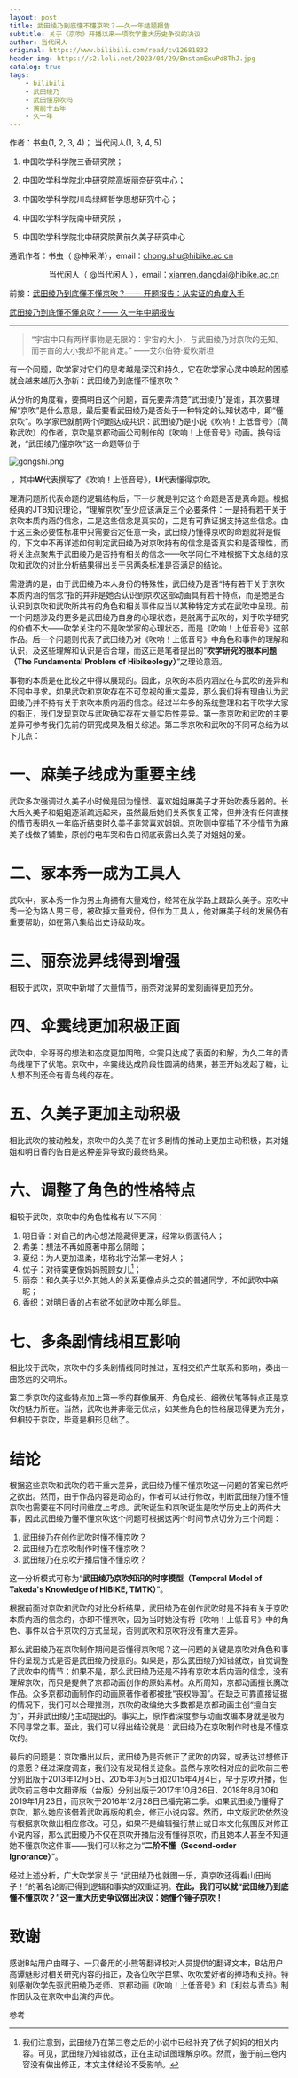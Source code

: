 ```yaml
---
layout: post
title: 武田绫乃到底懂不懂京吹？——久一年结题报告
subtitle: 关于《京吹》开播以来一项吹学重大历史争议的决议
author: 当代闲人
original: https://www.bilibili.com/read/cv12681832
header-img: https://s2.loli.net/2023/04/29/BnstamExuPd8ThJ.jpg
catalog: true
tags:
    - bilibili
    - 武田绫乃
    - 武田懂京吹吗
    - 黄前十五年
    - 久一年
---
```


作者：书虫(1, 2, 3, 4)； 当代闲人(1, 3, 4, 5) 

1. 中国吹学科学院三香研究院； 

2. 中国吹学科学院北中研究院高坂丽奈研究中心；

3. 中国吹学科学院川岛绿辉哲学思想研究中心；

4. 中国吹学科学院南中研究院；

5. 中国吹学科学院北中研究院黄前久美子研究中心 

通讯作者：书虫（ @神采洋），email：chong.shu@hibike.ac.cn                   

                  当代闲人（ @当代闲人 ），email：xianren.dangdai@hibike.ac.cn
                  
前接：[武田绫乃到底懂不懂京吹？—— 开题报告：从实证的角度入手](/2020/11/17/congshizhengdejiaodurushou/)

[武田绫乃到底懂不懂京吹？—— 久一年中期报告](/2021/02/06/jiuyinianzhongqibaogao/)

* * *

>“宇宙中只有两样事物是无限的：宇宙的大小，与武田绫乃对京吹的无知。而宇宙的大小我却不能肯定。”
——艾尔伯特·爱吹斯坦


有一个问题，吹学家对它们的思考越是深沉和持久，它在吹学家心灵中唤起的困惑就会越来越历久弥新：武田绫乃到底懂不懂京吹？

从分析的角度看，要搞明白这个问题，首先要弄清楚“武田绫乃”是谁，其次要理解“京吹”是什么意思，最后要看武田绫乃是否处于一种特定的认知状态中，即“懂京吹”。吹学家已就前两个问题达成共识：武田绫乃是小说《吹响！上低音号》（简称武吹）的作者，京吹是京都动画公司制作的《吹响！上低音号》动画。换句话说，“武田绫乃懂京吹”这一命题等价于

![gongshi.png](https://s2.loli.net/2023/04/29/NohnZucLJT9aPe5.png)

 ，其中**W**代表撰写了《吹响！上低音号》，**U**代表懂得京吹。

理清问题所代表命题的逻辑结构后，下一步就是判定这个命题是否是真命题。根据经典的JTB知识理论，“理解京吹”至少应该满足三个必要条件：一是持有若干关于京吹本质内涵的信念，二是这些信念是真实的，三是有可靠证据支持这些信念。由于这三条必要性标准中只需要否定任意一条，武田绫乃懂得京吹的命题就将是假的，下文中不再详述如何判定武田绫乃对京吹持有的信念是否真实和是否理性，而将关注点聚焦于武田绫乃是否持有相关的信念——吹学同仁不难根据下文总结的京吹和武吹的对比分析结果得出关于另两条标准是否满足的结论。

需澄清的是，由于武田绫乃本人身份的特殊性，武田绫乃是否“持有若干关于京吹本质内涵的信念”指的并非是她否认识到京吹这部动画具有若干特点，而是她是否认识到京吹和武吹所共有的角色和相关事件应当以某种特定方式在武吹中呈现。前一个问题涉及的更多是武田绫乃自身的心理状态，是脱离于武吹的，对于吹学研究的价值不大——吹学关注的不是吹学家的心理状态，而是《吹响！上低音号》这部作品。后一个问题则代表了武田绫乃对《吹响！上低音号》中角色和事件的理解和认识，及这些理解和认识是否合理，而这正是笔者提出的“**吹学研究的根本问题（The Fundamental Problem of Hibikeology）**”之理论意涵。

事物的本质是在比较之中得以展现的。因此，京吹的本质内涵应在与武吹的差异和不同中寻求。如果武吹和京吹存在不可忽视的重大差异，那么我们将有理由认为武田绫乃并不持有关于京吹本质内涵的信念。经过半年多的系统整理和若干吹学大家的指正，我们发现京吹与武吹确实存在大量实质性差异。第一季京吹和武吹的主要差异可参考我们先前的研究成果及相关综述。第二季京吹和武吹的不同可总结为以下几点：

# 一、麻美子线成为重要主线

武吹多次强调过久美子小时候是因为憧憬、喜欢姐姐麻美子才开始吹奏乐器的。长大后久美子和姐姐逐渐疏远起来，虽然最后她们关系恢复正常，但并没有任何直接的情节表明久一年临近结束时久美子非常喜欢姐姐。京吹则中穿插了不少情节为麻美子线做了铺垫，原创的电车哭和告白彻底表露出久美子对姐姐的爱。

# 二、冢本秀一成为工具人

武吹中，冢本秀一作为男主角拥有大量戏份，经常在放学路上跟踪久美子。京吹中秀一沦为路人男三号，被砍掉大量戏份，但作为工具人，他对麻美子线的发展仍有重要帮助，如在第八集给出史诗级助攻。

# 三、丽奈泷昇线得到增强

相较于武吹，京吹中新增了大量情节，丽奈对泷昇的爱刻画得更加充分。

# 四、伞霙线更加积极正面

武吹中，伞哥哥的想法和态度更加阴暗，伞霙只达成了表面的和解，为久二年的青鸟线埋下了伏笔。京吹中，伞霙线达成阶段性圆满的结果，甚至开始发起了糖，让人想不到还会有青鸟线的存在。

# 五、久美子更加主动积极

相比武吹的被动触发，京吹中的久美子在许多剧情的推动上更加主动积极，其对姐姐和明日香的告白是这种差异导致的最终结果。

# 六、调整了角色的性格特点

相较于武吹，京吹中的角色性格有以下不同：

1. 明日香：对自己的内心想法隐藏得更深，经常以假面待人；
2. 希美：想法不再如原著中那么阴暗；
3. 夏纪：为人更加温柔，堪称北宇治第一老好人；
4. 优子：对待霙更像妈妈照顾女儿[^1]；
5. 丽奈：和久美子以外其她人的关系更像点头之交的普通同学，不如武吹中亲昵；
6. 香织：对明日香的占有欲不如武吹中那么明显。

# 七、多条剧情线相互影响

相比较于武吹，京吹中的多条剧情线同时推进，互相交织产生联系和影响，奏出一曲悠远的交响乐。

第二季京吹的这些特点加上第一季的群像展开、角色成长、细微伏笔等特点正是京吹的魅力所在。当然，武吹也并非毫无优点，如某些角色的性格展现得更为充分，但相较于京吹，毕竟是相形见绌了。

# 结论

根据这些京吹和武吹的若干重大差异，武田绫乃懂不懂京吹这一问题的答案已然呼之欲出。然而，由于作品内容是动态的，作者可以进行修改，判断武田绫乃懂不懂京吹也需要在不同时间维度上考虑。武吹诞生和京吹诞生是吹学历史上的两件大事，因此武田绫乃懂不懂京吹这个问题可根据这两个时间节点切分为三个问题：

1. 武田绫乃在创作武吹时懂不懂京吹？
2. 武田绫乃在京吹制作时懂不懂京吹？
3. 武田绫乃在京吹开播后懂不懂京吹？

这一分析模式可称为“**武田绫乃京吹知识的时序模型（Temporal Model of Takeda's Knowledge of HIBIKE, TMTK）**”。

根据前面对京吹和武吹的对比分析结果，武田绫乃在创作武吹时是不持有关于京吹本质内涵的信念的，亦即不懂京吹，因为当时她没有将《吹响！上低音号》中的角色、事件以合乎京吹的方式呈现，否则武吹和京吹将没有重大差异。

那么武田绫乃在京吹制作期间是否懂得京吹呢？这一问题的关键是京吹对角色和事件的呈现方式是否是武田绫乃授意的。如果是，那么武田绫乃知错就改，自觉调整了武吹中的情节；如果不是，那么武田绫乃还是不持有京吹本质内涵的信念，没有理解京吹，而只是提供了京都动画创作的原始素材。众所周知，京都动画擅长魔改作品。众多京都动画制作的动画原著作者都被批“丧权辱国”。在缺乏可靠直接证据的情况下，我们可以合理推测，京吹的改编绝大多数都是京都动画主创“擅自妄为”，并非武田绫乃主动提出的。事实上，原作者深度参与动画改编本身就是极为不同寻常之事。至此，我们可以得出结论就是：武田绫乃在京吹制作时也是不懂京吹的。

最后的问题是：京吹播出以后，武田绫乃是否修正了武吹的内容，或表达过想修正的意愿？经过深度调查，我们没有发现相关迹象。虽然与京吹相对应的武吹前三卷分别出版于2013年12月5日、2015年3月5日和2015年4月4日，早于京吹开播，但武吹前三卷中文翻译版（台版）分别出版于2017年10月26日、2018年8月30和2019年1月23日，而京吹于2016年12月28日已播完第二季。如果武田绫乃懂得了京吹，那么她应该借着武吹再版的机会，修正小说内容。然而，中文版武吹依然没有根据京吹做出相应修改。可见，如果不是编辑强行禁止或日本文化氛围反对修正小说内容，那么武田绫乃不仅在京吹开播后没有懂得京吹，而且她本人甚至不知道她不懂京吹这件事——我们可以称之为“**二阶不懂（Second-order Ignorance）**”。

经过上述分析，广大吹学家关于 “武田绫乃也就图一乐，真京吹还得看山田尚子！”的著名论断已得到逻辑和事实的双重证明。**在此，我们可以就“武田绫乃到底懂不懂京吹？”这一重大历史争议做出决议：她懂个锤子京吹！**

# 致谢

感谢B站用户由暉子、一只备用的小熊等翻译校对人员提供的翻译文本，B站用户高谭魅影对相关研究内容的指正，及各位吹学巨擘、吹吹爱好者的捧场和支持。特别感谢吹学先驱武田绫乃老师、京都动画《吹响！上低音号》和《利兹与青鸟》制作团队及在京吹中出演的声优。


参考

[^1]:我们注意到，武田绫乃在第三卷之后的小说中已经补充了优子妈妈的相关内容。可见，武田绫乃知错就改，正在主动试图理解京吹。然而，鉴于前三卷内容没有做出修正，本文主体结论不受影响。
